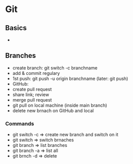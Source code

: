 # Git
## Basics
- 
## Branches
- create branch: git switch -c branchname
- add & commit regulary
- 1st push: git push -u origin branchname (later: git push)
- GitHub: 
- create pull request
- share link; review
- merge pull request 
- git pull on local machine (inside main branch)
- delete new brnach on GitHub and local

### Commands
- git switch -c <branchname>    => create new branch and switch on it
- git switch <branchname>   => switch brnaches
- git branch    => list branches
- git branch -a   => list all
- git brnch -d <brnachname>  => delete